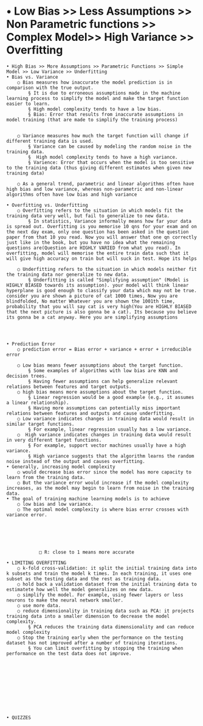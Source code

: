 # 	• Low Bias >> Less Assumptions >> Non Parametric functions >> Complex Model>> High Variance >> Overfitting
	• High Bias >> More Assumptions >> Parametric Functions >> Simple Model >> Low Variance >> Underfitting
	• Bias vs. Variance
		○ Bias measures how inaccurate the model prediction is in comparison with the true output. 
			§ It is due to erroneous assumptions made in the machine learning process to simplify the model and make the target function easier to learn. 
			§ High model complexity tends to have a low bias.
			§ Bias: Error that results from inaccurate assumptions in model training (that are made to simplify the training process)
		

		○ Variance measures how much the target function will change if different training data is used. 
			§ Variance can be caused by modeling the random noise in the training data.
			§  High model complexity tends to have a high variance.
			§ Varience: Error that occurs when the model is too sensitive to the training data (thus giving different estimates when given new training data)
			
		○ As a general trend, parametric and linear algorithms often have high bias and low variance, whereas non-parametric and non-linear algorithms often have low bias and high variance
		
	• Overfitting vs. Underfitting
		○ Overfitting refers to the situation in which models fit the training data very well, but fail to generalize to new data.
			§ In statistics, Variance informally means how far your data is spread out. Overfitting is you memorise 10 qns for your exam and on the next day exam, only one question has been asked in the question paper from that 10 you read. Now you will answer that one qn correctly just like in the book, but you have no idea what the remaining questions are(Question are HIGHLY VARIED from what you read). In overfitting, model will memorise the entire train data such that it will give high accuracy on train but will suck in test. Hope its helps
		
		○ Underfitting refers to the situation in which models neither fit the training data nor generalize to new data.
			§ Underfitting is called "Simplifying assumption" (Model is HIGHLY BIASED towards its assumption). your model will think linear hyperplane is good enough to classify your data which may not be true. consider you are shown a picture of cat 1000 times, Now you are blindfolded, No matter Whatever you are shown the 1001th time, probability that you will say cat is very high(You are HIGHLY BIASED that the next picture is also gonna be a cat). Its because you believe its gonna be a cat anyway. Here you are simplifying assumptions
			
				
	

	• Prediction Error
		○ prediction error = Bias error + variance + error + irreducible error
	
		○ Low bias means fewer assumptions about the target function.
			§ Some examples of algorithms with low bias are KNN and decision trees. 
			§ Having fewer assumptions can help generalize relevant relations between features and target outputs. 
		○ high bias means more assumptions about the target function.
			§ Linear regression would be a good example (e.g., it assumes a linear relationship). 
			§ Having more assumptions can potentially miss important relations between features and outputs and cause underfitting.
		○ Low variance indicates changes in training data would result in similar target functions. 
			§ For example, linear regression usually has a low variance.
		○  High variance indicates changes in training data would result in very different target functions.
			§ For example, support vector machines usually have a high variance. 
			§ High variance suggests that the algorithm learns the random noise instead of the output and causes overfitting.
	• Generally, increasing model complexity 
		○ would decrease bias error since the model has more capacity to learn from the training data. 
		○ But the variance error would increase if the model complexity increases, as the model may begin to learn from noise in the training data.
	• The goal of training machine learning models is to achieve 
		○ low bias and low variance. 
		○ The optimal model complexity is where bias error crosses with variance error.
		
		

	
	
		
				□ R: close to 1 means more accurate
		
	• LIMITING OVERFITTING
		○ k-fold cross-validation: it split the initial training data into k subsets and train the model k times. In each training, it uses one subset as the testing data and the rest as training data.
		○ hold back a validation dataset from the initial training data to estimatete how well the model generalizes on new data.
		○ simplify the model. For example, using fewer layers or less neurons to make the neural network smaller.
		○ use more data.
		○ reduce dimensionality in training data such as PCA: it projects training data into a smaller dimension to decrease the model complexity.
			§ PCA reduces the training data dimensionality and can reduce model complexity
		○ Stop the training early when the performance on the testing dataset has not improved after a number of training iterations.
			§ You can limit overfitting by stopping the training when performance on the test data does not improve.


	

		
	





	• QUIZZES








